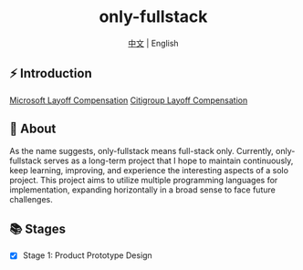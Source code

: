 <div align="center">
  <h1>only-fullstack</h1>
  <span><a href="./README.zh-CN.md">中文</a> | English</span>
</div>

## ⚡ Introduction

<a href="https://baijiahao.baidu.com/s?id=1831647092849862225&wfr=spider&for=pc">Microsoft Layoff Compensation</a>
<a href="https://baijiahao.baidu.com/s?id=1834166250383972011&wfr=spider&for=pc">Citigroup Layoff Compensation</a>

## 🚀 About

As the name suggests, only-fullstack means full-stack only. Currently, only-fullstack serves as a long-term project that I hope to maintain continuously, keep learning, improving, and experience the interesting aspects of a solo project. This project aims to utilize multiple programming languages for implementation, expanding horizontally in a broad sense to face future challenges.

## 📚 Stages

- [x] Stage 1: Product Prototype Design
